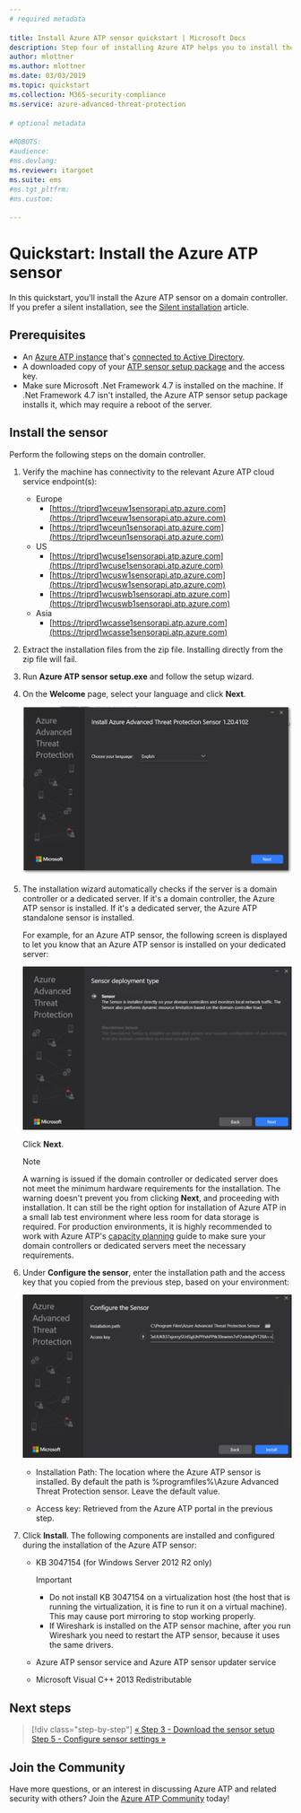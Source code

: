 ```yaml
---
# required metadata

title: Install Azure ATP sensor quickstart | Microsoft Docs
description: Step four of installing Azure ATP helps you to install the Azure ATP sensor.
author: mlottner
ms.author: mlottner
ms.date: 03/03/2019
ms.topic: quickstart
ms.collection: M365-security-compliance
ms.service: azure-advanced-threat-protection

# optional metadata

#ROBOTS:
#audience:
#ms.devlang:
ms.reviewer: itargoet
ms.suite: ems
#ms.tgt_pltfrm:
#ms.custom:

---
```


# Quickstart: Install the Azure ATP sensor

In this quickstart, you'll install the Azure ATP sensor on a domain controller. If you prefer a silent installation, see the [Silent installation](atp-silent-installation.md) article.

## Prerequisites

- An [Azure ATP instance](install-atp-step1.md) that's [connected to Active Directory](install-atp-step2.md).
- A downloaded copy of your [ATP sensor setup package](install-atp-step3.md) and the access key.
- Make sure Microsoft .Net Framework 4.7 is installed on the machine. If .Net Framework 4.7 isn't installed, the Azure ATP sensor setup package installs it, which may require a reboot of the server.

## Install the sensor

Perform the following steps on the domain controller.

1. Verify the machine has connectivity to the relevant Azure ATP cloud service endpoint(s):
   - Europe
      - [https://triprd1wceuw1sensorapi.atp.azure.com](https://triprd1wceuw1sensorapi.atp.azure.com) 
      - [https://triprd1wceun1sensorapi.atp.azure.com](https://triprd1wceun1sensorapi.atp.azure.com)
   - US 
      - [https://triprd1wcuse1sensorapi.atp.azure.com](https://triprd1wcuse1sensorapi.atp.azure.com)
      - [https://triprd1wcusw1sensorapi.atp.azure.com](https://triprd1wcusw1sensorapi.atp.azure.com)
      - [https://triprd1wcuswb1sensorapi.atp.azure.com](https://triprd1wcuswb1sensorapi.atp.azure.com)
   - Asia
      - [https://triprd1wcasse1sensorapi.atp.azure.com](https://triprd1wcasse1sensorapi.atp.azure.com)

2. Extract the installation files from the zip file. Installing directly from the zip file will fail.

3. Run **Azure ATP sensor setup.exe** and follow the setup wizard.

4. On the **Welcome** page, select your language and click **Next**.

    ![Azure ATP standalone sensor installation language](media/sensor-install-language.png)


5. The installation wizard automatically checks if the server is a domain controller or a dedicated server. If it's a domain controller, the Azure ATP sensor is installed. If it's a dedicated server, the Azure ATP standalone sensor is installed.
    
    For example, for an Azure ATP sensor, the following screen is displayed to let you know that an Azure ATP sensor is installed on your dedicated server:
    
    ![Azure ATP sensor installation](media/sensor-install-deployment-type.png)

   Click **Next**.

    > [!NOTE] 
    > A warning is issued if the domain controller or dedicated server does not meet the minimum hardware requirements for the installation. The warning doesn't prevent you from clicking **Next**, and proceeding with installation. It can still be the right option for installation of Azure ATP in a small lab test environment where less room for data storage is required. For production environments, it is highly recommended to work with Azure ATP's [capacity planning](atp-capacity-planning.md) guide to make sure your domain controllers or dedicated servers meet the necessary requirements.

6. Under **Configure the sensor**, enter the installation path and the access key that you copied from the previous step, based on your environment:

    ![Azure ATP sensor configuration image](media/sensor-install-config.png)

      - Installation Path: The location where the Azure ATP sensor is installed. By default the path is  %programfiles%\Azure Advanced Threat Protection sensor. Leave the default value.

     - Access key: Retrieved from the Azure ATP portal in the previous step.
    
7. Click **Install**. The following components are installed and configured during the installation of the Azure ATP sensor:

    - KB 3047154 (for Windows Server 2012 R2 only)

        > [!IMPORTANT]
        > - Do not install KB 3047154 on a virtualization host (the host that is running the virtualization, it is fine to run it on a virtual machine). This may cause port mirroring to stop working properly. 
        > - If Wireshark is installed on the ATP sensor machine, after you run Wireshark you need to restart the ATP sensor, because it uses the same drivers.

    - Azure ATP sensor service and Azure ATP sensor updater service
    - Microsoft Visual C++ 2013 Redistributable


## Next steps

> [!div class="step-by-step"]
> [« Step 3 - Download the sensor setup](install-atp-step3.md)
> [Step 5 - Configure sensor settings »](install-atp-step5.md)

## Join the Community

Have more questions, or an interest in discussing Azure ATP and related security with others? Join the [Azure ATP Community](https://aka.ms/azureatpcommunity) today!
